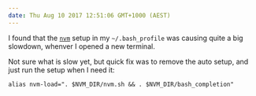 ```yaml
---
date: Thu Aug 10 2017 12:51:06 GMT+1000 (AEST)
---
```


I found that the [`nvm`](https://github.com/creationix/nvm) setup in my `~/.bash_profile` was causing quite a big slowdown, whenver I opened a new terminal. 

Not sure what is slow yet, but quick fix was to remove the auto setup, and just run the setup when I need it: 

```
alias nvm-load=". $NVM_DIR/nvm.sh && . $NVM_DIR/bash_completion"
```
